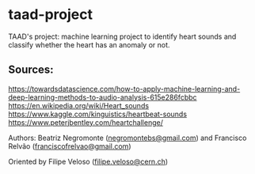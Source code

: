 # taad-project
TAAD's project: machine learning project to identify heart sounds and classify whether the heart has an anomaly or not.

## Sources: 
https://towardsdatascience.com/how-to-apply-machine-learning-and-deep-learning-methods-to-audio-analysis-615e286fcbbc
https://en.wikipedia.org/wiki/Heart_sounds
https://www.kaggle.com/kinguistics/heartbeat-sounds
https://www.peterjbentley.com/heartchallenge/

Authors: 
Beatriz Negromonte (negromontebs@gmail.com) and
Francisco Relvão (franciscofrelvao@gmail.com)

Oriented by Filipe Veloso (filipe.veloso@cern.ch)
